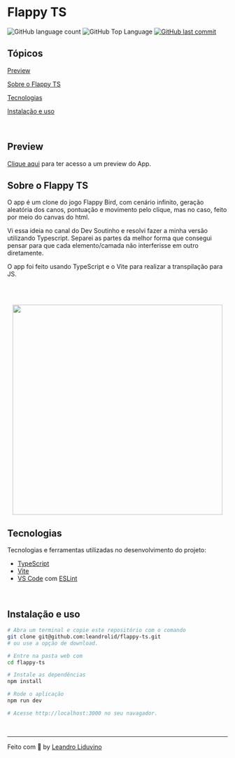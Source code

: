 # Flappy TS

<p>
  <img alt="GitHub language count" src="https://img.shields.io/github/languages/count/leandrolid/flappy-ts?color=6E40C9&style=flat-square">
  <img alt="GitHub Top Language" src="https://img.shields.io/github/languages/top/leandrolid/flappy-ts?color=6E40C9&style=flat-square">
  <a href="https://github.com/leandrolid/flappy-ts/commits/main">
    <img alt="GitHub last commit" src="https://img.shields.io/github/last-commit/leandrolid/flappy-ts?color=6E40C9&style=flat-square">
  </a>
</p>

## Tópicos 

[Preview](#preview)

[Sobre o Flappy TS](#sobre-o-flappy-ts)

[Tecnologias](#tecnologias)

[Instalação e uso](#instalação-e-uso)

<br>

## Preview

<a title="Flappy TS" href="https://leandrolid.github.io/flappy-ts/">Clique aqui</a> para ter acesso a um  preview do App.

## Sobre o Flappy TS 

O app é um clone do jogo Flappy Bird, com cenário infinito, geração aleatória dos canos, pontuação e movimento pelo clique, mas no caso, feito por meio do canvas do html.

Vi essa ideia no canal do Dev Soutinho e resolvi fazer a minha versão utilizando Typescript. Separei as partes da melhor forma que consegui pensar para que cada elemento/camada não interferisse em outro diretamente.

O app foi feito usando TypeScript e o Vite para realizar a transpilação para JS.

<br>
<br>

<p style="text-align: center;">
<img src=".github/flappy-ts.gif" height="480" src="Imagem do aplicativo de feedback" />
</p>

## Tecnologias

Tecnologias e ferramentas utilizadas no desenvolvimento do projeto:

- [TypeScript](https://www.typescriptlang.org/)
- [Vite](https://vitejs.dev/)
- [VS Code](https://code.visualstudio.com/) com [ESLint](https://eslint.org/)

<br>

## Instalação e uso

```bash
# Abra um terminal e copie este repositório com o comando
git clone git@github.com:leandrolid/flappy-ts.git
# ou use a opção de download.

# Entre na pasta web com 
cd flappy-ts

# Instale as dependências
npm install

# Rode o aplicação
npm run dev

# Acesse http://localhost:3000 no seu navagador.
```

<br>

---

Feito com :purple_heart: by [Leandro Liduvino](https://github.com/leandrolid)
